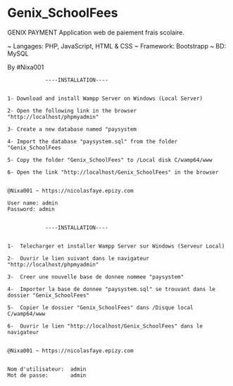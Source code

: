 # Genix_SchoolFees


GENIX PAYMENT  Application web de paiement frais scolaire. 

~ Langages:	PHP, JavaScript, HTML & CSS
~ Framework:	Bootstrapp
~ BD: 		MySQL

By #Nixa001


				----INSTALLATION----


	1- Download and install Wampp Server on Windows (Local Server)
	
	2- Open the following link in the browser "http://localhost/phpmyadmin"
	
	3- Create a new database named "paysystem
	
	4- Import the database "paysystem.sql" from the folder "Genix_SchoolFees
	
	5- Copy the folder "Genix_SchoolFees" to /Local disk C/wamp64/www
	
	6- Open the link "http://localhost/Genix_SchoolFees" in the browser
	

	@Nixa001 ~ https://nicolasfaye.epizy.com	
	
	User name: admin
	Password: admin


				----INSTALLATION----


	1-	Telecharger et installer Wampp Server sur Windows (Serveur Local)
	
	2-	Ouvrir le lien suivant dans le navigateur "http://localhost/phpmyadmin"
	
	3-	Creer une nouvelle base de donnee nommee "paysystem"
	
	4-	Importer la base de donnee "paysystem.sql" se trouvant dans le dossier "Genix_SchoolFees"
	
	5-	Copier le dossier "Genix_SchoolFees" dans /Disque local C/wamp64/www
	
	6- 	Ouvrir le lien "http://localhost/Genix_SchoolFees" dans le navigateur
	
	
	@Nixa001 ~ https://nicolasfaye.epizy.com
	
	
	Nom d'utilisateur:	admin
	Mot de passe:		admin
	
	
